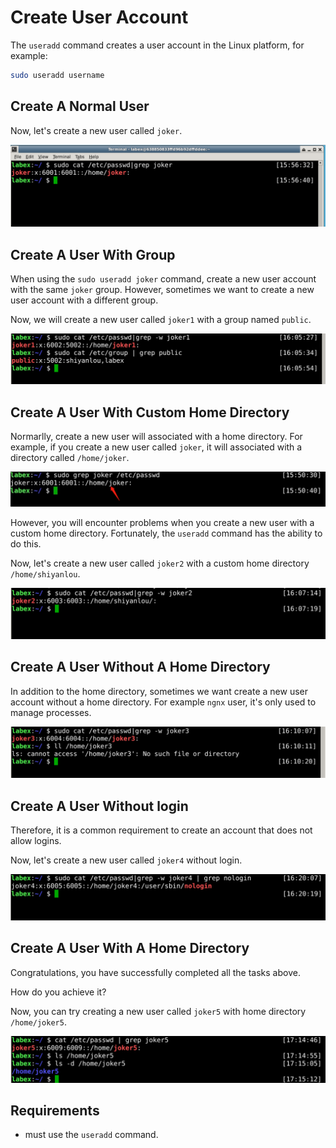 # Create User Account

The `useradd` command creates a user account in the Linux platform, for example:

```bash
sudo useradd username
```

## Create A Normal User

Now, let's create a new user called `joker`.

![challenge-account-management-1-1](assets/challenge-account-management-1-1.png)

## Create A User With Group

When using the `sudo useradd joker` command, create a new user account with the same `joker` group. However, sometimes we want to create a new user account with a different group.

Now, we will create a new user called `joker1` with a group named `public`.

![challenge-account-management-1-2](assets/challenge-account-management-1-2.png)

## Create A User With Custom Home Directory

Normarlly, create a new user will associated with a home directory. For example, if you create a new user called `joker`, it will associated with a directory called `/home/joker`.

![challenge-account-management-1-3](assets/challenge-account-management-1-3.png)

However, you will encounter problems when you create a new user with a custom home directory. Fortunately, the `useradd` command has the ability to do this.

Now, let's create a new user called `joker2` with a custom home directory `/home/shiyanlou`.

![challenge-account-management-1-4](assets/challenge-account-management-1-4.png)

## Create A User Without A Home Directory

In addition to the home directory, sometimes we want create a new user account without a home directory. For example `ngnx` user, it's only used to manage processes.

![challenge-account-management-1-5](assets/challenge-account-management-1-5.png)

## Create A User Without login

Therefore, it is a common requirement to create an account that does not allow logins.

Now, let's create a new user called `joker4` without login.

![challenge-account-management-1-6](assets/challenge-account-management-1-6.png)

## Create A User With A Home Directory

Congratulations, you have successfully completed all the tasks above.

How do you achieve it?

Now, you can try creating a new user called `joker5` with home directory `/home/joker5`.

![challenge-account-management-1-7](assets/challenge-account-management-1-7.png)

## Requirements

- must use the `useradd` command.
